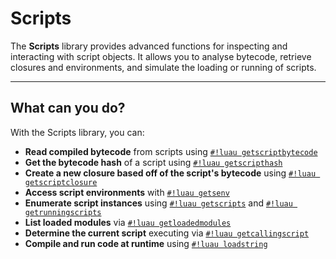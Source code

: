 # Scripts

The **Scripts** library provides advanced functions for inspecting and interacting with script objects. It allows you to analyse bytecode, retrieve closures and environments, and simulate the loading or running of scripts.

---

## What can you do?

With the Scripts library, you can:

- **Read compiled bytecode** from scripts using [`#!luau getscriptbytecode`](./getscriptbytecode.md)
- **Get the bytecode hash** of a script using [`#!luau getscripthash`](./getscripthash.md)
- **Create a new closure based off of the script's bytecode** using [`#!luau getscriptclosure`](./getscriptclosure.md)
- **Access script environments** with [`#!luau getsenv`](./getsenv.md)
- **Enumerate script instances** using [`#!luau getscripts`](./getscripts.md) and [`#!luau getrunningscripts`](./getrunningscripts.md)
- **List loaded modules** via [`#!luau getloadedmodules`](./getloadedmodules.md)
- **Determine the current script** executing via [`#!luau getcallingscript`](./getcallingscript.md)
- **Compile and run code at runtime** using [`#!luau loadstring`](./loadstring.md)
